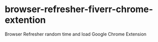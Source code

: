 # browser-refresher-fiverr-chrome-extention
Browser Refresher random time and load Google Chrome Extension
